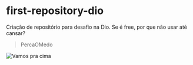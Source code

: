 # first-repository-dio
Criação de repositório para desafio na Dio. Se é free, por que não usar até cansar?

>PercaOMedo


![Vamos pra cima](https://24.media.tumblr.com/tumblr_lx9vt6cV8R1qb0pflo1_400.gif)
